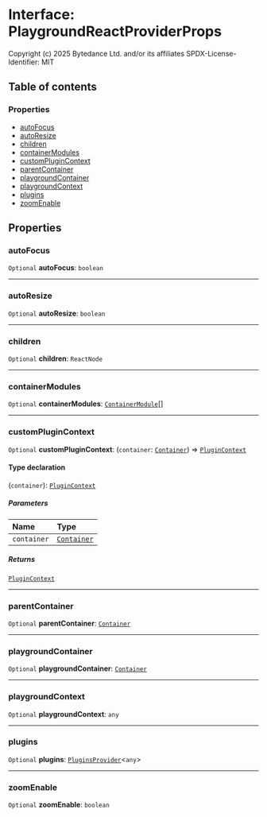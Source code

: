 # Interface: PlaygroundReactProviderProps

Copyright (c) 2025 Bytedance Ltd. and/or its affiliates
SPDX-License-Identifier: MIT

## Table of contents

### Properties

* [autoFocus](/auto-docs/fixed-layout-editor/interfaces/PlaygroundReactProviderProps.md#autofocus)
* [autoResize](/auto-docs/fixed-layout-editor/interfaces/PlaygroundReactProviderProps.md#autoresize)
* [children](/auto-docs/fixed-layout-editor/interfaces/PlaygroundReactProviderProps.md#children)
* [containerModules](/auto-docs/fixed-layout-editor/interfaces/PlaygroundReactProviderProps.md#containermodules)
* [customPluginContext](/auto-docs/fixed-layout-editor/interfaces/PlaygroundReactProviderProps.md#customplugincontext)
* [parentContainer](/auto-docs/fixed-layout-editor/interfaces/PlaygroundReactProviderProps.md#parentcontainer)
* [playgroundContainer](/auto-docs/fixed-layout-editor/interfaces/PlaygroundReactProviderProps.md#playgroundcontainer)
* [playgroundContext](/auto-docs/fixed-layout-editor/interfaces/PlaygroundReactProviderProps.md#playgroundcontext)
* [plugins](/auto-docs/fixed-layout-editor/interfaces/PlaygroundReactProviderProps.md#plugins)
* [zoomEnable](/auto-docs/fixed-layout-editor/interfaces/PlaygroundReactProviderProps.md#zoomenable)

## Properties

### autoFocus

`Optional` **autoFocus**: `boolean`

***

### autoResize

`Optional` **autoResize**: `boolean`

***

### children

`Optional` **children**: `ReactNode`

***

### containerModules

`Optional` **containerModules**: [`ContainerModule`](/auto-docs/fixed-layout-editor/interfaces/interfaces.ContainerModule.md)\[]

***

### customPluginContext

`Optional` **customPluginContext**: (`container`: [`Container`](/auto-docs/fixed-layout-editor/interfaces/interfaces.Container.md)) => [`PluginContext`](/auto-docs/fixed-layout-editor/variables/PluginContext-1.md)

#### Type declaration

(`container`): [`PluginContext`](/auto-docs/fixed-layout-editor/variables/PluginContext-1.md)

##### Parameters

| Name | Type |
| :------ | :------ |
| `container` | [`Container`](/auto-docs/fixed-layout-editor/interfaces/interfaces.Container.md) |

##### Returns

[`PluginContext`](/auto-docs/fixed-layout-editor/variables/PluginContext-1.md)

***

### parentContainer

`Optional` **parentContainer**: [`Container`](/auto-docs/fixed-layout-editor/interfaces/interfaces.Container.md)

***

### playgroundContainer

`Optional` **playgroundContainer**: [`Container`](/auto-docs/fixed-layout-editor/interfaces/interfaces.Container.md)

***

### playgroundContext

`Optional` **playgroundContext**: `any`

***

### plugins

`Optional` **plugins**: [`PluginsProvider`](/auto-docs/fixed-layout-editor/interfaces/PluginsProvider.md)<`any`>

***

### zoomEnable

`Optional` **zoomEnable**: `boolean`
